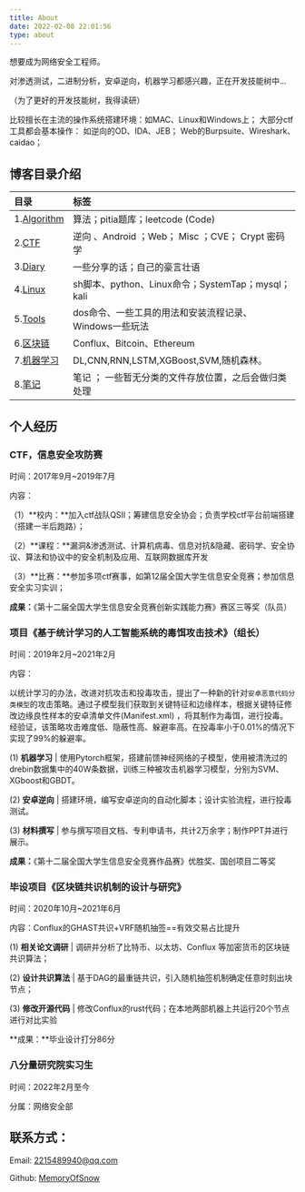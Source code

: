 ```yaml
---
title: About
date: 2022-02-08 22:01:56
type: about
---
```

想要成为网络安全工程师。

对渗透测试，二进制分析，安卓逆向，机器学习都感兴趣，正在开发技能树中...

（为了更好的开发技能树，我得读研）

比较擅长在主流的操作系统搭建环境：如MAC、Linux和Windows上；
大部分ctf工具都会基本操作：
如逆向的OD、IDA、JEB；
Web的Burpsuite、Wireshark、caidao；

## 博客目录介绍

| 目录                                                       | 标签                                                   |
| :--------------------------------------------------------- | :----------------------------------------------------- |
| 1.[Algorithm](https://blueinyou.com/categories/Algorithm/) | 算法；pitia题库；leetcode  (Code)                      |
| 2.[CTF](https://blueinyou.com/categories/CTF/)             | 逆向 、Android ；Web； Misc ；CVE； Crypt   密码学     |
| 3.[Diary](../categories/Diary)                             | 一些分享的话；自己的豪言壮语                           |
| 4.[Linux](../categories/Linux)                             | sh脚本、python、Linux命令；SystemTap；mysql；kali      |
| 5.[Tools](../categories/Tools)                             | dos命令、一些工具的用法和安装流程记录、Windows一些玩法 |
| 6.[区块链](../categories/BlockChain)                       | Conflux、Bitcoin、Ethereum                             |
| 7.[机器学习](../categories/ML)                             | DL,CNN,RNN,LSTM,XGBoost,SVM,随机森林。                 |
| 8.[笔记](../categories/Notes)                              | 笔记 ； 一些暂无分类的文件存放位置，之后会做归类处理   |



## 个人经历

### CTF，信息安全攻防赛

时间：2017年9月~2019年7月

内容：

（1）**校内：**加入ctf战队QSⅡ；筹建信息安全协会；负责学校ctf平台前端搭建（搭建一半后跑路）；

（2）**课程：**漏洞&渗透测试、计算机病毒、信息对抗&隐藏、密码学、安全协议、算法和协议中的安全机制及应用、互联网数据库开发

（3）**比赛：**参加多项ctf赛事，如第12届全国大学生信息安全竞赛；参加信息安全实习实训；

**成果：**《第十二届全国大学生信息安全竞赛创新实践能力赛》赛区三等奖（队员）



### 项目《基于统计学习的人工智能系统的毒饵攻击技术》（组长）

时间：2019年2月~2021年2月

内容：

以统计学习的办法，改进对抗攻击和投毒攻击，提出了一种新的针对`安卓恶意代码分类模型`的攻击策略。通过子模型我们获取到关键特征和边缘样本，根据关键特征修改边缘良性样本的安卓清单文件(Manifest.xml) ，将其制作为毒饵，进行投毒。经验证，该策略攻击难度低、隐蔽性高、躲避率高。在投毒率小于0.01%的情况下实现了99%的躲避率。

(1) **机器学习** | 使用Pytorch框架，搭建前馈神经网络的子模型，使用被清洗过的drebin数据集中的40W条数据，训练三种被攻击机器学习模型，分别为SVM、XGboost和GBDT。

(2) **安卓逆向** | 搭建环境，编写安卓逆向的自动化脚本；设计实验流程，进行投毒测试。

(3) **材料撰写** | 参与撰写项目文档、专利申请书，共计2万余字；制作PPT并进行展示。

**成果：**《第十二届全国大学生信息安全竞赛作品赛》优胜奖、国创项目二等奖

<!-- more -->

### 毕设项目《区块链共识机制的设计与研究》

时间：2020年10月~2021年6月

内容：Conflux的GHAST共识+VRF随机抽签==有效交易占比提升

(1) **相关论文调研** | 调研并分析了比特币、以太坊、Conflux 等加密货币的区块链共识算法；

(2) **设计共识算法** | 基于DAG的最重链共识，引入随机抽签机制确定任意时刻出块节点；

(3) **修改开源代码** | 修改Conflux的rust代码；在本地两部机器上共运行20个节点进行对比实验

**成果：**毕业设计打分86分



### 八分量研究院实习生

时间：2022年2月至今

分属：网络安全部



## 联系方式：

Email:  2215489940@qq.com

Github:  [MemoryOfSnow](https://github.com/memoryofsnow)
